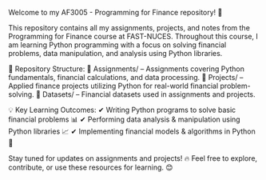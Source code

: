 Welcome to my AF3005 - Programming for Finance repository! 🚀

This repository contains all my assignments, projects, and notes from the Programming for Finance course at FAST-NUCES. Throughout this course, I am learning Python programming with a focus on solving financial problems, data manipulation, and analysis using Python libraries.

📂 Repository Structure:
📁 Assignments/ – Assignments covering Python fundamentals, financial calculations, and data processing.
📁 Projects/ – Applied finance projects utilizing Python for real-world financial problem-solving.
📁 Datasets/ – Financial datasets used in assignments and projects.

💡 Key Learning Outcomes:
✔ Writing Python programs to solve basic financial problems 📊
✔ Performing data analysis & manipulation using Python libraries 📈
✔ Implementing financial models & algorithms in Python 🏦

Stay tuned for updates on assignments and projects! 🔥
Feel free to explore, contribute, or use these resources for learning. 😊
